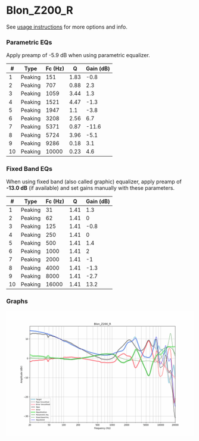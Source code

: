# Blon_Z200_R
See [usage instructions](https://github.com/jaakkopasanen/AutoEq#usage) for more options and info.

### Parametric EQs
Apply preamp of -5.9 dB when using parametric equalizer.

|   # | Type    |   Fc (Hz) |    Q |   Gain (dB) |
|-----|---------|-----------|------|-------------|
|   1 | Peaking |       151 | 1.83 |        -0.8 |
|   2 | Peaking |       707 | 0.88 |         2.3 |
|   3 | Peaking |      1059 | 3.44 |         1.3 |
|   4 | Peaking |      1521 | 4.47 |        -1.3 |
|   5 | Peaking |      1947 | 1.1  |        -3.8 |
|   6 | Peaking |      3208 | 2.56 |         6.7 |
|   7 | Peaking |      5371 | 0.87 |       -11.6 |
|   8 | Peaking |      5724 | 3.96 |        -5.1 |
|   9 | Peaking |      9286 | 0.18 |         3.1 |
|  10 | Peaking |     10000 | 0.23 |         4.6 |

### Fixed Band EQs
When using fixed band (also called graphic) equalizer, apply preamp of **-13.0 dB** (if available) and set gains manually with these parameters.

|   # | Type    |   Fc (Hz) |    Q |   Gain (dB) |
|-----|---------|-----------|------|-------------|
|   1 | Peaking |        31 | 1.41 |         1.3 |
|   2 | Peaking |        62 | 1.41 |         0   |
|   3 | Peaking |       125 | 1.41 |        -0.8 |
|   4 | Peaking |       250 | 1.41 |         0   |
|   5 | Peaking |       500 | 1.41 |         1.4 |
|   6 | Peaking |      1000 | 1.41 |         2   |
|   7 | Peaking |      2000 | 1.41 |        -1   |
|   8 | Peaking |      4000 | 1.41 |        -1.3 |
|   9 | Peaking |      8000 | 1.41 |        -2.7 |
|  10 | Peaking |     16000 | 1.41 |        13.2 |

### Graphs
![](./Blon_Z200_R.png)
